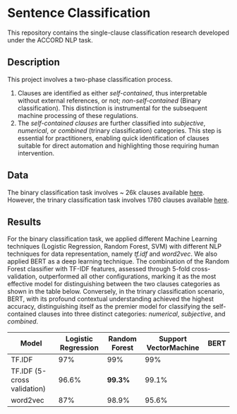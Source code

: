 # Sentence Classification 

This repository contains the single-clause classification research developed under the ACCORD NLP task. 

## Description 

This project involves a two-phase classification process. 

1. Clauses are identified as either _self-contained_, thus interpretable without external references, or not; _non-self-contained_ (Binary classification). This distinction is instrumental for the subsequent machine processing of these regulations.
2. The _self-contained clauses_ are further classified into _subjective_, _numerical_, or _combined_ (trinary classification) categories. This step is essential for practitioners, enabling quick identification of clauses suitable for direct automation and highlighting those requiring human intervention.

## Data

The binary classification task involves ~ 26k clauses available [here](https://github.com/Accord-Project/accord-nlp/blob/main/sentence-classification/data/Single-Clauses-Data_Binary-Classification.csv). However, the trinary classification task involves 1780 clauses available [here](https://github.com/Accord-Project/accord-nlp/blob/main/sentence-classification/data/Self-Contained-Clauses-Data_Trinary-Classification.csv).

## Results

For the binary classification task, we applied different Machine Learning techniques (Logistic Regression, Random Forest, SVM) with different NLP techniques for data representation, namely _tf.idf_ and _word2vec_. We also applied BERT as a deep learning technique.  The combination of the Random Forest classifier with TF-IDF features, assessed through 5-fold cross-validation, outperformed all other configurations, marking it as the most effective model for distinguishing between the two clauses categories as shown in the table below. Conversely, in the trinary classification scenario, BERT, with its profound contextual understanding achieved the highest accuracy, distinguishing itself as the premier model for classifying the self-contained clauses into three distinct categories: _numerical_, _subjective_, and _combined_. 

<table>
    <thead>
        <tr>
            <th>Model</th>
            <th>Logistic Regression</th>
            <th><b>Random Forest</b></th>
            <th>Support VectorMachine</th>
            <th>BERT</th>
        </tr>
    </thead>
    <tbody>
        <tr>
            <td>TF.IDF</td>
            <td>97%</td>
            <td>99%</td>
            <td>99%</td>
        </tr>
        <tr>
            <td>TF.IDF (5-cross validation)</td>
            <td>96.6%</td>
            <td><b>99.3%</b></td>
            <td>99.1%</td>
        </tr>
        <tr>
            <td>word2vec</td>
            <td>87%</td>
            <td>98.9%</td>
            <td>95.6%</td>
        </tr>
    </tbody>
</table>
